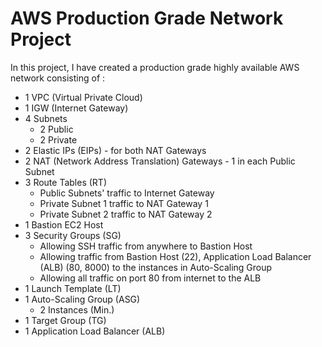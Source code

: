 # AWS Production Grade Network Project

In this project, I have created a production grade highly available AWS network consisting of :
- 1 VPC (Virtual Private Cloud)
- 1 IGW (Internet Gateway)
- 4 Subnets 
    - 2 Public
    - 2 Private
- 2 Elastic IPs (EIPs) - for both NAT Gateways 
- 2 NAT (Network Address Translation) Gateways - 1 in each Public Subnet
- 3 Route Tables (RT)
    - Public Subnets' traffic to Internet Gateway
    - Private Subnet 1 traffic to NAT Gateway 1
    - Private Subnet 2 traffic to NAT Gateway 2 
- 1 Bastion EC2 Host 
- 3 Security Groups (SG)
    - Allowing SSH traffic from anywhere to Bastion Host
    - Allowing traffic from Bastion Host (22), Application Load Balancer (ALB) (80, 8000) to the instances in Auto-Scaling Group 
    - Allowing all traffic on port 80 from internet to the ALB
- 1 Launch Template (LT)
- 1 Auto-Scaling Group (ASG)
    - 2 Instances (Min.)
- 1 Target Group (TG)
- 1 Application Load Balancer (ALB)